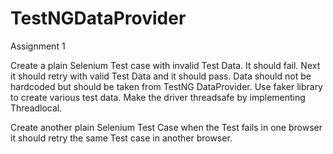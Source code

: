 # TestNGDataProvider

Assignment 1

Create a plain Selenium Test case with invalid Test Data. It should fail. Next it should retry with valid Test Data and it should pass.
Data should not be hardcoded but should be taken from TestNG DataProvider. 
Use faker library to create various test data.
Make the driver threadsafe by implementing Threadlocal.

Create another plain Selenium Test Case when the Test fails in one browser it should retry the same Test case in another browser.
